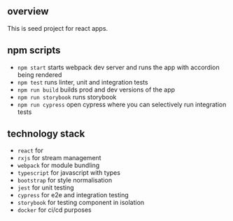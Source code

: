 ## overview 
This is seed project for react apps.

## npm scripts
- `npm start` starts webpack dev server and runs the app with accordion being rendered
- `npm test` runs linter, unit and integration tests
- `npm run build` builds prod and dev versions of the app
- `npm run storybook` runs storybook
- `npm run cypress` open cypress where you can selectively run integration tests

## technology stack
- `react` for 
- `rxjs` for stream management
- `webpack` for module bundling
- `typescript` for javascript with types
- `bootstrap` for style normalisation
- `jest` for unit testing
- `cypress` for e2e and integration testing
- `storybook` for testing component in isolation
- `docker` for ci/cd purposes
